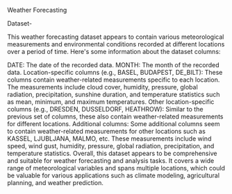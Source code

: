 Weather Forecasting

Dataset-

This weather forecasting dataset appears to contain various meteorological measurements and environmental conditions recorded at different locations over a period of time. Here's some information about the dataset columns:

DATE: The date of the recorded data.
MONTH: The month of the recorded data.
Location-specific columns (e.g., BASEL, BUDAPEST, DE_BILT): These columns contain weather-related measurements specific to each location. The measurements include cloud cover, humidity, pressure, global radiation, precipitation, sunshine duration, and temperature statistics such as mean, minimum, and maximum temperatures.
Other location-specific columns (e.g., DRESDEN, DUSSELDORF, HEATHROW): Similar to the previous set of columns, these also contain weather-related measurements for different locations.
Additional columns: Some additional columns seem to contain weather-related measurements for other locations such as KASSEL, LJUBLJANA, MALMO, etc. These measurements include wind speed, wind gust, humidity, pressure, global radiation, precipitation, and temperature statistics.
Overall, this dataset appears to be comprehensive and suitable for weather forecasting and analysis tasks. It covers a wide range of meteorological variables and spans multiple locations, which could be valuable for various applications such as climate modeling, agricultural planning, and weather prediction.
